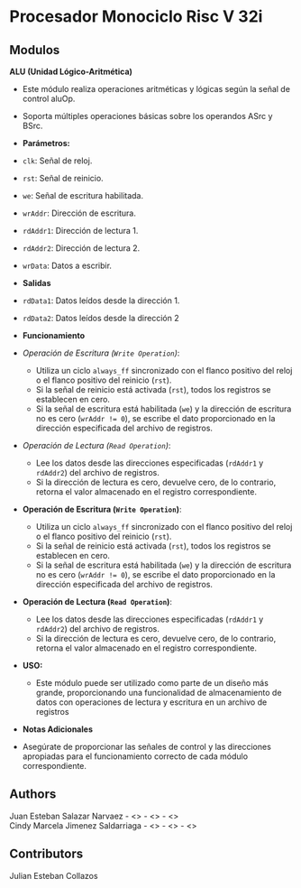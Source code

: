 # Procesador Monociclo Risc V 32i

## Modulos 
**ALU (Unidad Lógico-Aritmética)**
-  Este módulo realiza operaciones aritméticas y lógicas según la señal de control aluOp.
- Soporta múltiples operaciones básicas sobre los operandos ASrc y BSrc.

- **Parámetros:**
- `clk`: Señal de reloj.
- `rst`: Señal de reinicio.
- `we`: Señal de escritura habilitada.
- `wrAddr`: Dirección de escritura.
- `rdAddr1`: Dirección de lectura 1.
- `rdAddr2`: Dirección de lectura 2.
- `wrData`: Datos a escribir.

- **Salidas**

- `rdData1`: Datos leídos desde la dirección 1.
- `rdData2`: Datos leídos desde la dirección 2

- **Funcionamiento**
- *Operación de Escritura (`Write Operation`)*:
  - Utiliza un ciclo `always_ff` sincronizado con el flanco positivo del reloj o el flanco positivo del reinicio (`rst`).
  - Si la señal de reinicio está activada (`rst`), todos los registros se establecen en cero.
  - Si la señal de escritura está habilitada (`we`) y la dirección de escritura no es cero (`wrAddr != 0`), se escribe el dato proporcionado en la dirección especificada del archivo de registros.

- *Operación de Lectura (`Read Operation`)*:
  - Lee los datos desde las direcciones especificadas (`rdAddr1` y `rdAddr2`) del archivo de registros.
  - Si la dirección de lectura es cero, devuelve cero, de lo contrario, retorna el valor almacenado en el registro correspondiente.

- **Operación de Escritura (`Write Operation`)**:
  - Utiliza un ciclo `always_ff` sincronizado con el flanco positivo del reloj o el flanco positivo del reinicio (`rst`).
  - Si la señal de reinicio está activada (`rst`), todos los registros se establecen en cero.
  - Si la señal de escritura está habilitada (`we`) y la dirección de escritura no es cero (`wrAddr != 0`), se escribe el dato proporcionado en la dirección especificada del archivo de registros.

- **Operación de Lectura (`Read Operation`)**:
  - Lee los datos desde las direcciones especificadas (`rdAddr1` y `rdAddr2`) del archivo de registros.
  - Si la dirección de lectura es cero, devuelve cero, de lo contrario, retorna el valor almacenado en el registro correspondiente.


- **USO:**
    - Este módulo puede ser utilizado como parte de un diseño más grande, proporcionando una funcionalidad de almacenamiento de datos con operaciones de lectura y escritura en un archivo de registros
- **Notas Adicionales**
- Asegúrate de proporcionar las señales de control y las direcciones apropiadas para el funcionamiento correcto de cada módulo correspondiente.

 ## Authors
Juan Esteban Salazar Narvaez - <> - <> - <><br />
Cindy Marcela Jimenez Saldarriaga - <> - <> - <><br />

## Contributors
Julian Esteban Collazos
